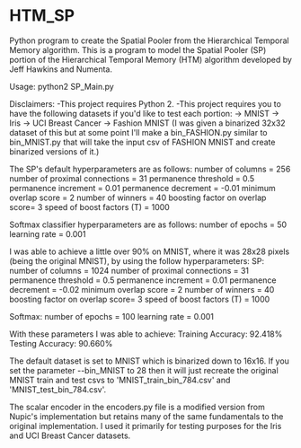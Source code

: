 # HTM_SP
Python program to create the Spatial Pooler from the Hierarchical Temporal Memory algorithm. This is a program to model the Spatial Pooler (SP) portion of the Hierarchical Temporal Memory (HTM) algorithm
developed by Jeff Hawkins and Numenta.

Usage: python2 SP_Main.py

Disclaimers:  -This project requires Python 2.
              -This project requires you to have the following datasets if you'd like to test each portion:
                -> MNIST
                -> Iris
                -> UCI Breast Cancer
                -> Fashion MNIST (I was given a binarized 32x32 dataset of this but at some point I'll make a
                                  bin_FASHION.py similar to bin_MNIST.py that will take the input csv of FASHION MNIST
                                  and create binarized versions of it.)


The SP's default hyperparameters are as follows:
number of columns               = 256
number of proximal connections  = 31
permanence threshold            = 0.5
permanence increment            = 0.01
permanence decrement            = -0.01
minimum overlap score           = 2
number of winners               = 40
boosting factor on overlap score= 3
speed of boost factors (T)      = 1000

Softmax classifier hyperparameters are as follows:
number of epochs  = 50
learning rate     = 0.001

I was able to achieve a little over 90% on MNIST, where it was 28x28 pixels (being the original MNIST),
by using the follow hyperparameters:
SP:
number of columns               = 1024
number of proximal connections  = 31
permanence threshold            = 0.5
permanence increment            = 0.01
permanence decrement            = -0.02
minimum overlap score           = 2
number of winners               = 40
boosting factor on overlap score= 3
speed of boost factors (T)      = 1000

Softmax:
number of epochs  = 100
learning rate     = 0.001

With these parameters I was able to achieve:
Training Accuracy: 92.418%
 Testing Accuracy: 90.660%


The default dataset is set to MNIST which is binarized down to 16x16. If you set the parameter --bin_MNIST to 28 then it will just recreate the original MNIST train and test csvs to 'MNIST_train_bin_784.csv' and 'MNIST_test_bin_784.csv'.

The scalar encoder in the encoders.py file is a modified version from Nupic's implementation but retains many of the same fundamentals to the original implementation. I used it primarily for testing purposes for the Iris and UCI Breast Cancer datasets. 
